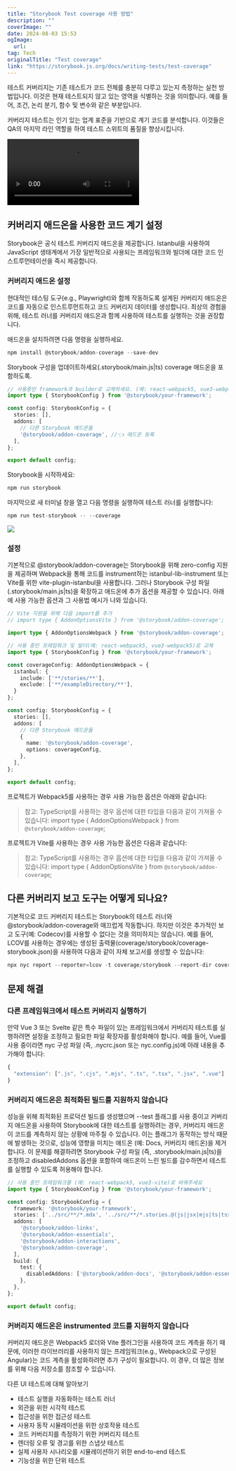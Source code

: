 ```yaml
---
title: "Storybook Test coverage 사용 방법"
description: ""
coverImage: ""
date: 2024-08-03 15:53
ogImage: 
  url: 
tag: Tech
originalTitle: "Test coverage"
link: "https://storybook.js.org/docs/writing-tests/test-coverage"
---
```





테스트 커버리지는 기존 테스트가 코드 전체를 충분히 다루고 있는지 측정하는 실천 방법입니다. 이것은 현재 테스트되지 않고 있는 영역을 식별하는 것을 의미합니다. 예를 들어, 조건, 논리 분기, 함수 및 변수와 같은 부분입니다.

커버리지 테스트는 인기 있는 업계 표준을 기반으로 계기 코드를 분석합니다. 이것들은 QA의 마지막 라인 역할을 하여 테스트 스위트의 품질을 향상시킵니다.

<video autoplay playsinline loop>
  <source src="@source/docs/Tech/2024-04-07-Testcoverage/img/Testcoverage_0.mp4" type="video/mp4">
</video>

## 커버리지 애드온을 사용한 코드 계기 설정



Storybook은 공식 테스트 커버리지 애드온을 제공합니다. Istanbul을 사용하여 JavaScript 생태계에서 가장 일반적으로 사용되는 프레임워크와 빌더에 대한 코드 인스트루먼테이션을 즉시 제공합니다.

### 커버리지 애드온 설정

현대적인 테스팅 도구(e.g., Playwright)와 함께 작동하도록 설계된 커버리지 애드온은 코드를 자동으로 인스트루먼트하고 코드 커버리지 데이터를 생성합니다. 최상의 경험을 위해, 테스트 러너를 커버리지 애드온과 함께 사용하여 테스트를 실행하는 것을 권장합니다.

애드온을 설치하려면 다음 명령을 실행하세요.



```js
npm install @storybook/addon-coverage --save-dev
```

 Storybook 구성을 업데이트하세요(.storybook/main.js|ts) coverage 애드온을 포함하도록.

```typescript
// 사용중인 framework과 builder로 교체하세요. (예: react-webpack5, vue3-webpack5)
import type { StorybookConfig } from '@storybook/your-framework';

const config: StorybookConfig = {
  stories: [],
  addons: [
    // 다른 Storybook 애드온들
    '@storybook/addon-coverage', //👈 애드온 등록
  ],
};

export default config;
```

Storybook을 시작하세요:



```js
npm run storybook
```

마지막으로 새 터미널 창을 열고 다음 명령을 실행하여 테스트 러너를 실행합니다:

```js
npm run test-storybook -- --coverage
```

<img src="/assets/img/Testcoverage_0.png" />



### 설정

기본적으로 @storybook/addon-coverage는 Storybook을 위해 zero-config 지원을 제공하며 Webpack을 통해 코드를 instrument하는 istanbul-lib-instrument 또는 Vite를 위한 vite-plugin-istanbul을 사용합니다. 그러나 Storybook 구성 파일(.storybook/main.js|ts)을 확장하고 애드온에 추가 옵션을 제공할 수 있습니다. 아래에 사용 가능한 옵션과 그 사용법 예시가 나와 있습니다.

```typescript
// Vite 지원을 위해 다음 import를 추가
// import type { AddonOptionsVite } from '@storybook/addon-coverage';

import type { AddonOptionsWebpack } from '@storybook/addon-coverage';

// 사용 중인 프레임워크 및 빌더(예: react-webpack5, vue3-webpack5)로 교체
import type { StorybookConfig } from '@storybook/your-framework';

const coverageConfig: AddonOptionsWebpack = {
  istanbul: {
    include: ['**/stories/**'],
    exclude: ['**/exampleDirectory/**'],
  }
};

const config: StorybookConfig = {
  stories: [],
  addons: [
    // 다른 Storybook 애드온들
    {
      name: '@storybook/addon-coverage',
      options: coverageConfig,
    },
  ],
};

export default config;
```

프로젝트가 Webpack5를 사용하는 경우 사용 가능한 옵션은 아래와 같습니다:



> 참고: TypeScript를 사용하는 경우 옵션에 대한 타입을 다음과 같이 가져올 수 있습니다:
import type { AddonOptionsWebpack } from `@storybook/addon-coverage`;

프로젝트가 Vite를 사용하는 경우 사용 가능한 옵션은 다음과 같습니다:

> 참고: TypeScript를 사용하는 경우 옵션에 대한 타입을 다음과 같이 가져올 수 있습니다:
import type { AddonOptionsVite } from `@storybook/addon-coverage`;

## 다른 커버리지 보고 도구는 어떻게 되나요?



기본적으로 코드 커버리지 테스트는 Storybook의 테스트 러너와 @storybook/addon-coverage와 매끄럽게 작동합니다. 하지만 이것은 추가적인 보고 도구(예: Codecov)를 사용할 수 없다는 것을 의미하지는 않습니다. 예를 들어, LCOV를 사용하는 경우에는 생성된 출력물(coverage/storybook/coverage-storybook.json)을 사용하여 다음과 같이 자체 보고서를 생성할 수 있습니다:

```typescript
npx nyc report --reporter=lcov -t coverage/storybook --report-dir coverage/storybook
```

## 문제 해결

### 다른 프레임워크에서 테스트 커버리지 실행하기



만약 Vue 3 또는 Svelte 같은 특수 파일이 있는 프레임워크에서 커버리지 테스트를 실행하려면 설정을 조정하고 필요한 파일 확장자를 활성화해야 합니다. 예를 들어, Vue를 사용 중이라면 nyc 구성 파일 (즉, .nycrc.json 또는 nyc.config.js)에 아래 내용을 추가해야 합니다:

```typescript
{
  "extension": [".js", ".cjs", ".mjs", ".ts", ".tsx", ".jsx", ".vue"]
}
```

### 커버리지 애드온은 최적화된 빌드를 지원하지 않습니다

성능을 위해 최적화된 프로덕션 빌드를 생성했으며 --test 플래그를 사용 중이고 커버리지 애드온을 사용하여 Storybook에 대한 테스트를 실행하려는 경우, 커버리지 애드온이 코드를 계측하지 않는 상황에 마주칠 수 있습니다. 이는 플래그가 동작하는 방식 때문에 발생하는 것으로, 성능에 영향을 미치는 애드온 (예: Docs, 커버리지 애드온)을 제거합니다. 이 문제를 해결하려면 Storybook 구성 파일 (즉, .storybook/main.js|ts)을 조정하고 disabledAddons 옵션을 포함하여 애드온이 느린 빌드를 감수하면서 테스트를 실행할 수 있도록 허용해야 합니다.



```typescript
// 사용 중인 프레임워크를 (예: react-webpack5, vue3-vite)로 바꿔주세요
import type { StorybookConfig } from '@storybook/your-framework';

const config: StorybookConfig = {
  framework: '@storybook/your-framework',
  stories: ['../src/**/*.mdx', '../src/**/*.stories.@(js|jsx|mjs|ts|tsx)'],
  addons: [
    '@storybook/addon-links',
    '@storybook/addon-essentials',
    '@storybook/addon-interactions',
    '@storybook/addon-coverage',
  ],
  build: {
    test: {
      disabledAddons: ['@storybook/addon-docs', '@storybook/addon-essentials/docs'],
    },
  },
};

export default config;
```

### 커버리지 애드온은 instrumented 코드를 지원하지 않습니다

커버리지 애드온은 Webpack5 로더와 Vite 플러그인을 사용하여 코드 계측을 하기 때문에, 이러한 라이브러리를 사용하지 않는 프레임워크(e.g., Webpack으로 구성된 Angular)는 코드 계측을 활성화하려면 추가 구성이 필요합니다. 이 경우, 더 많은 정보를 위해 다음 저장소를 참조할 수 있습니다.

다른 UI 테스트에 대해 알아보기


- 테스트 실행을 자동화하는 테스트 러너
- 외관을 위한 시각적 테스트
- 접근성을 위한 접근성 테스트
- 사용자 동작 시뮬레이션을 위한 상호작용 테스트
- 코드 커버리지를 측정하기 위한 커버리지 테스트
- 렌더링 오류 및 경고를 위한 스냅샷 테스트
- 실제 사용자 시나리오를 시뮬레이션하기 위한 end-to-end 테스트
- 기능성을 위한 단위 테스트